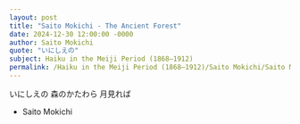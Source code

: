 ```yaml
---
layout: post
title: "Saito Mokichi - The Ancient Forest"
date: 2024-12-30 12:00:00 -0000
author: Saito Mokichi
quote: "いにしえの"
subject: Haiku in the Meiji Period (1868–1912)
permalink: /Haiku in the Meiji Period (1868–1912)/Saito Mokichi/Saito Mokichi - The Ancient Forest
---
```


いにしえの
森のかたわら
月見れば

- Saito Mokichi
